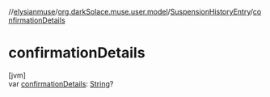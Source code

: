 //[elysianmuse](../../../index.md)/[org.darkSolace.muse.user.model](../index.md)/[SuspensionHistoryEntry](index.md)/[confirmationDetails](confirmation-details.md)

# confirmationDetails

[jvm]\
var [confirmationDetails](confirmation-details.md): [String](https://kotlinlang.org/api/latest/jvm/stdlib/kotlin/-string/index.html)?
